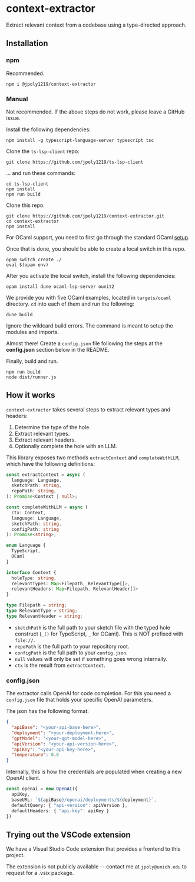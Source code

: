 # context-extractor

Extract relevant context from a codebase using a type-directed approach.

## Installation

### npm

Recommended.

```text
npm i @jpoly1219/context-extractor
```

### Manual

Not recommended. If the above steps do not work, please leave a GitHub issue.

Install the following dependencies:

```text
npm install -g typescript-language-server typescript tsc
```

Clone the `ts-lsp-client` repo:

```text
git clone https://github.com/jpoly1219/ts-lsp-client
```

... and run these commands:

```text
cd ts-lsp-client
npm install
npm run build
```

Clone this repo.

```text
git clone https://github.com/jpoly1219/context-extractor.git
cd context-extractor
npm install
```

For OCaml support, you need to first go through the standard OCaml [setup](https://ocaml.org/docs/installing-ocaml).

Once that is done, you should be able to create a local switch in this repo.

```text
opam switch create ./
eval $(opam env)
```

After you activate the local switch, install the following dependencies:

<!-- TODO: Update dependencies. -->

```text
opam install dune ocaml-lsp-server ounit2
```

We provide you with five OCaml examples, located in `targets/ocaml` directory.
`cd` into each of them and run the following:

```text
dune build
```

Ignore the wildcard build errors. The command is meant to setup the modules and imports.

Almost there! Create a `config.json` file following the steps at the **config.json** section below in the README.

Finally, build and run.

```text
npm run build
node dist/runner.js
```

## How it works

`context-extractor` takes several steps to extract relevant types and headers:

1. Determine the type of the hole.
2. Extract relevant types.
3. Extract relevant headers.
4. Optionally complete the hole with an LLM.

This library exposes two methods `extractContext` and `completeWithLLM`, which have the following definitions:

```ts
const extractContext = async (
  language: Language,
  sketchPath: string,
  repoPath: string,
): Promise<Context | null>;

const completeWithLLM = async (
  ctx: Context,
  language: Language,
  sketchPath: string,
  configPath: string
): Promise<string>;

enum Language {
  TypeScript,
  OCaml
}

interface Context {
  holeType: string,
  relevantTypes: Map<Filepath, RelevantType[]>,
  relevantHeaders: Map<Filepath, RelevantHeader[]>
}

type Filepath = string;
type RelevantType = string;
type RelevantHeader = string;
```

- `sketchPath` is the full path to your sketch file with the typed hole construct (`_()` for TypeScript, `_` for OCaml). This is NOT prefixed with `file://`.
- `repoPath` is the full path to your repository root.
- `configPath` is the full path to your `config.json`.
- `null` values will only be set if something goes wrong internally.
- `ctx` is the result from `extractContext`.

### config.json

The extractor calls OpenAI for code completion.
For this you need a `config.json` file that holds your specific OpenAI parameters.

The json has the following format:

<!-- TODO: This is probably difficult to understand. -->

```json
{
  "apiBase": "<your-api-base-here>",
  "deployment": "<your-deployment-here>",
  "gptModel": "<your-gpt-model-here>",
  "apiVersion": "<your-api-version-here>",
  "apiKey": "<your-api-key-here>",
  "temperature": 0.6
}
```

Internally, this is how the credentials are populated when creating a new OpenAI client.

```ts
const openai = new OpenAI({
  apiKey,
  baseURL: `${apiBase}/openai/deployments/${deployment}`,
  defaultQuery: { "api-version": apiVersion },
  defaultHeaders: { "api-key": apiKey }
})
```

## Trying out the VSCode extension

We have a Visual Studio Code extension that provides a frontend to this project.

The extension is not publicly available -- contact me at `jpoly@umich.edu` to request for a .vsix package.
